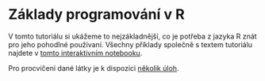 # Základy programování v R

V tomto tutoriálu si ukážeme to nejzákladnější, co je potřeba z jazyka R znát pro jeho pohodlné používaní. Všechny příklady společně s textem tutoriálu najdete v [tomto interaktivním notebooku](03.ipynb).

Pro procvičení dané látky je k dispozici [několik úloh](ukoly).
